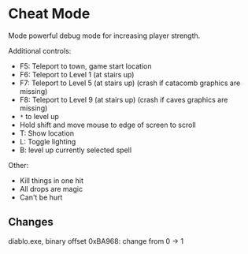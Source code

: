 # Cheat Mode

Mode powerful debug mode for increasing player strength.

Additional controls:

 * F5: Teleport to town, game start location
 * F6: Teleport to Level 1 (at stairs up)
 * F7: Teleport to Level 5 (at stairs up) (crash if catacomb graphics are missing)
 * F8: Teleport to Level 9 (at stairs up) (crash if caves graphics are missing)
 * `*` to level up
 * Hold shift and move mouse to edge of screen to scroll
 * T: Show location
 * L: Toggle lighting
 * B: level up currently selected spell

Other:

 * Kill things in one hit
 * All drops are magic
 * Can't be hurt

## Changes

diablo.exe, binary offset 0xBA968: change from 0 -> 1
